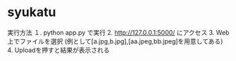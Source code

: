 # syukatu
実行方法
１. python app.py で実行
2. http://127.0.0.1:5000/ にアクセス
3. Web上でファイルを選択
(例として[a.jpg,b.jpg],[aa.jpeg,bb.jpeg]を用意してある)
4. Uploadを押すと結果が表示される
